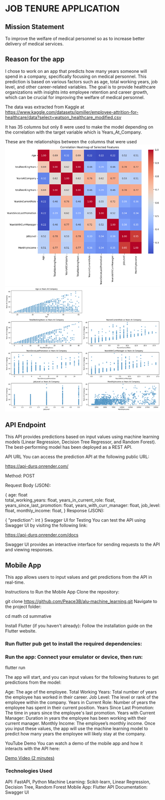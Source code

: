 JOB TENURE APPLICATION
======================

Mission Statement
-----------------
To improve the welfare of medical personnel so as to increase better delivery of medical services.

Reason for the app
------------------

I chose to work on an app that predicts how many years someone will spend in a company, specifically focusing on medical personnel. This prediction is based on various factors such as age, total working years, job level, and other career-related variables. The goal is to provide healthcare organizations with insights into employee retention and career growth, which can be crucial for improving the welfare of medical personnel. 

The data was extracted from Kaggle at https://www.kaggle.com/datasets/jpmiller/employee-attrition-for-healthcare/data?select=watson_healthcare_modified.csv

It has 35 columns but only 8 were used to make the model depending on the correlation with the target variable which is Years_At_Company.

These are the relationships between the columns that were used
![correlationheatmap](image-1.png)
![Visualization distribution](download%20(2).png)

API Endpoint
------------

This API provides predictions based on input values using machine learning models (Linear Regression, Decision Tree Regressor, and Random Forest). The best-performing model has been deployed as a REST API.

API URL
You can access the prediction API at the following public URL:

https://api-durq.onrender.com/

Method: POST

Request Body (JSON):


{
    age: float  
    total_working_years: float,
    years_in_current_role: float,
    years_since_last_promotion: float,
    years_with_curr_manager: float,
    job_level: float,
    monthly_income: float,
}
Response (JSON):


{
  "prediction": int
}
Swagger UI for Testing
You can test the API using Swagger UI by visiting the following link:

https://api-durq.onrender.com/docs

Swagger UI provides an interactive interface for sending requests to the API and viewing responses.

Mobile App
-----------

This app allows users to input values and get predictions from the API in real-time.

Instructions to Run the Mobile App
Clone the repository:


 
git clone https://github.com/Peace3B/alu-machine_learning.git
Navigate to the project folder:


 
cd math 
cd summative

Install Flutter (if you haven't already): Follow the installation guide on the Flutter website.

### Run flutter pub get to install the required dependencies:


### Run the app: Connect your emulator or device, then run:

flutter run

The app will start, and you can input values for the following features to get predictions from the model:

Age: The age of the employee.
Total Working Years: Total number of years the employee has worked in their career.
Job Level: The level or rank of the employee within the company.
Years in Current Role: Number of years the employee has spent in their current position.
Years Since Last Promotion: The time in years since the employee's last promotion.
Years with Current Manager: Duration in years the employee has been working with their current manager.
Monthly Income: The employee’s monthly income.
Once you input these values, the app will use the machine learning model to predict how many years the employee will likely stay at the company.

YouTube Demo
You can watch a demo of the mobile app and how it interacts with the API here:

[Demo Video (2 minutes)](https://drive.google.com/file/d/1EvXOjwYqWGygexRpijTr3BMNkT1kMEq7/view?usp=sharing)

### Technologies Used
API: FastAPI, Python
Machine Learning: Scikit-learn, Linear Regression, Decision Tree, Random Forest
Mobile App: Flutter
API Documentation: Swagger UI